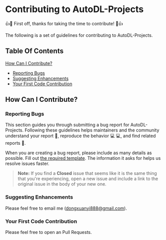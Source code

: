 # Contributing to AutoDL-Projects

:+1::tada: First off, thanks for taking the time to contribute! :tada::+1:

The following is a set of guidelines for contributing to AutoDL-Projects.

## Table Of Contents

[How Can I Contribute?](#how-can-i-contribute)
  * [Reporting Bugs](#reporting-bugs)
  * [Suggesting Enhancements](#suggesting-enhancements)
  * [Your First Code Contribution](#your-first-code-contribution)

## How Can I Contribute?

### Reporting Bugs

This section guides you through submitting a bug report for AutoDL-Projects.
Following these guidelines helps maintainers and the community understand your report :pencil:, reproduce the behavior :computer: :computer:, and find related reports :mag_right:.

When you are creating a bug report, please include as many details as possible.
Fill out [the required template](https://github.com/D-X-Y/AutoDL-Projects/blob/master/.github/ISSUE_TEMPLATE/bug-report.md). The information it asks for helps us resolve issues faster.

> **Note:** If you find a **Closed** issue that seems like it is the same thing that you're experiencing, open a new issue and include a link to the original issue in the body of your new one.

### Suggesting Enhancements

Please feel free to email me (dongxuanyi888@gmail.com).

### Your First Code Contribution

Please feel free to open an Pull Requests.

